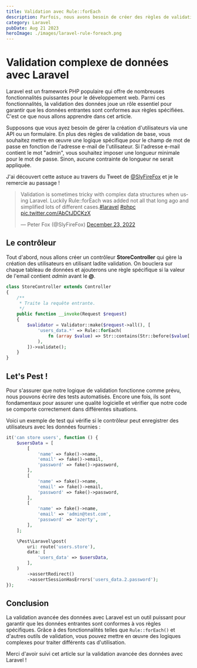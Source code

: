 ```yaml
---
title: Validation avec Rule::forEach
description: Parfois, nous avons besoin de créer des règles de validation complexes, et même dans ces cas nous pouvons éviter des règles personnalisées grâce à certains helpers intégrés dans le Framework.
category: Laravel
pubDate: Aug 21 2023
heroImage: ./images/laravel-rule-foreach.png
---
```


# Validation complexe de données avec Laravel

Laravel est un framework PHP populaire qui offre de nombreuses fonctionnalités puissantes pour le développement web. Parmi ces fonctionnalités, la validation des données joue un rôle essentiel pour garantir que les données entrantes sont conformes aux règles spécifiées. C'est ce que nous allons apprendre dans cet article.

Supposons que vous ayez besoin de gérer la création d'utilisateurs via une API ou un formulaire. En plus des règles de validation de base, vous souhaitez mettre en œuvre une logique spécifique pour le champ de mot de passe en fonction de l'adresse e-mail de l'utilisateur. Si l'adresse e-mail contient le mot "admin", vous souhaitez imposer une longueur minimale pour le mot de passe. Sinon, aucune contrainte de longueur ne serait appliquée.

J'ai découvert cette astuce au travers du Tweet de <a href="https://twitter.com/SlyFireFox">@SlyFireFox</a> et je le remercie au passage !

<blockquote class="twitter-tweet"><p lang="en" dir="ltr">Validation is sometimes tricky with complex data structures when using Laravel. Luckily Rule::forEach was added not all that long ago and simplified lots of different cases.<a href="https://twitter.com/hashtag/laravel?src=hash&amp;ref_src=twsrc%5Etfw">#laravel</a> <a href="https://twitter.com/hashtag/phpc?src=hash&amp;ref_src=twsrc%5Etfw">#phpc</a> <a href="https://t.co/AbCtJDCKzX">pic.twitter.com/AbCtJDCKzX</a></p>&mdash; Peter Fox (@SlyFireFox) <a href="https://twitter.com/SlyFireFox/status/1606348951640313887?ref_src=twsrc%5Etfw">December 23, 2022</a></blockquote> <script async src="https://platform.twitter.com/widgets.js" charset="utf-8"></script>

## Le contrôleur

Tout d'abord, nous allons créer un contrôleur **StoreController** qui gère la création des utilisateurs en utilisant ladite validation. On bouclera sur chaque tableau de données et ajouterons une règle spécifique si la valeur de l'email contient *admin* avant le **@**.

```php
class StoreController extends Controller
{
    /**
     * Traite la requête entrante.
     */
    public function __invoke(Request $request)
    {
        $validator = Validator::make($request->all(), [
            'users_data.*' => Rule::forEach(
                fn (array $value) => Str::contains(Str::before($value['email'], '@'), 'admin') ? ['password' => 'min:20'] : [],
            ),
        ])->validate();
    }
}
```

## Let's Pest !

Pour s'assurer que notre logique de validation fonctionne comme prévu, nous pouvons écrire des tests automatisés. Encore une fois, ils sont fondamentaux pour assurer une qualité logicielle et vérifier que notre code se comporte correctement dans différentes situations.

Voici un exemple de test qui vérifie si le contrôleur peut enregistrer des utilisateurs avec les données fournies :

```php
it('can store users', function () {
    $usersData = [
        [
            'name' => fake()->name,
            'email' => fake()->email,
            'password' => fake()->password,
        ],
        [
            'name' => fake()->name,
            'email' => fake()->email,
            'password' => fake()->password,
        ],
        [
            'name' => fake()->name,
            'email' => 'admin@test.com',
            'password' => 'azerty',
        ],
    ];

    \Pest\Laravel\post(
        uri: route('users.store'),
        data: [
            'users_data' => $usersData,
        ],
    )
        ->assertRedirect()
        ->assertSessionHasErrors('users_data.2.password');
});
```

## Conclusion

La validation avancée des données avec Laravel est un outil puissant pour garantir que les données entrantes sont conformes à vos règles spécifiques. Grâce à des fonctionnalités telles que `Rule::forEach()` et d'autres outils de validation, vous pouvez mettre en œuvre des logiques complexes pour traiter différents cas d'utilisation.

Merci d'avoir suivi cet article sur la validation avancée des données avec Laravel !